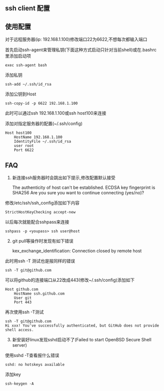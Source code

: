 ## ssh client 配置

## 使用配置

对于远程服务器(ip: 192.168.1.100)修改端口22为6622,不想每次都输入端口

首先启动ssh-agent来管理私钥(下面这种方式启动只针对当前shell)或在.bashrc里添加启动项

	exec ssh-agent bash

添加私钥

	ssh-add ~/.ssh/id_rsa

添加公钥到Host

	ssh-copy-id -p 6622 192.168.1.100

此时可以通过ssh 192.168.1.100或ssh host100来连接

添加对指定服务器的配置(~/.ssh/config)

	Host host100
		HostName 192.168.1.100
		IdentityFile ~/.ssh/id_rsa
		user root
		Port 6622

## FAQ

1. 新连接ssh服务器时会跳出如下提示,修改配置默认接受

	The authenticity of host can't be established.
	ECDSA key fingerprint is SHA256
	Are you sure you want to continue connecting (yes/no)?

修改/etc/ssh/ssh_config添加如下内容

	StrictHostKeyChecking accept-new

以后每次就能配合sshpass来连接

	sshpass -p <youpass> ssh user@host

2. git pull等操作时发现有如下错误

	kex_exchange_identification: Connection closed by remote host

此时用ssh -T 测试也是报同样的错误

	ssh -T git@github.com

可以将github的连接端口从22改成443(修改~/.ssh/config)添加如下

	Host github.com
		HostName ssh.github.com
		User git
		Port 443

再次使用ssh -T测试

	ssh -T git@github.com
	Hi xxx! You've successfully authenticated, but GitHub does not provide shell access.

3. 新安装好linux发现sshd启动不了(Failed to start OpenBSD Secure Shell server)

使用sshd -T查看报什么错误

	sshd: no hotskeys available

添加key

	ssh-keygen -A
